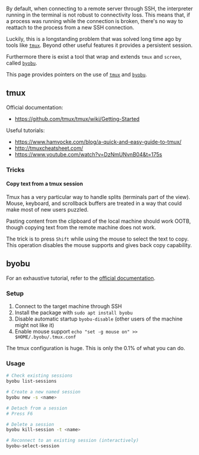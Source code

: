 By default, when connecting to a remote server through SSH, the interpreter running in the terminal is not robust to connectivity loss. This means that, if a process was running while the connection is broken, there's no way to reattach to the process from a new SSH connection.

Luckily, this is a longstanding problem that was solved long time ago by tools like [`tmux`](https://github.com/tmux/tmux/wiki). Beyond other useful features it provides a persistent session.

Furthermore there is exist a tool that wrap and extends `tmux` and `screen`, called [`byobu`](https://www.byobu.org/). 

This page provides pointers on the use of [`tmux`](#tmux) and [`byobu`](#byobu).

## tmux

Official documentation:
- https://github.com/tmux/tmux/wiki/Getting-Started

Useful tutorials:
- https://www.hamvocke.com/blog/a-quick-and-easy-guide-to-tmux/
- http://tmuxcheatsheet.com/
- https://www.youtube.com/watch?v=DzNmUNvnB04&t=175s

### Tricks

#### Copy text from a tmux session

Tmux has a very particular way to handle splits (terminals part of the view). Mouse, keyboard, and scrollback buffers are treated in a way that could make most of new users puzzled.

Pasting content from the clipboard of the local machine should work OOTB, though copying text from the remote machine does not work.

The trick is to press `Shift` while using the mouse to select the text to copy. This operation disables the mouse supports and gives back copy capability.

## byobu

For an exhaustive tutorial, refer to the [official documentation](https://www.byobu.org/documentation).

### Setup

1. Connect to the target machine through SSH
1. Install the package with `sudo apt install byobu`
1. Disable automatic startup `byobu-disable` (other users of the machine might not like it)
1. Enable mouse support `echo "set -g mouse on" >> $HOME/.byobu/.tmux.conf`

The tmux configuration is huge. This is only the 0.1% of what you can do.

### Usage

```bash
# Check existing sessions
byobu list-sessions

# Create a new named session
byobu new -s <name>

# Detach from a session
# Press F6

# Delete a session
byobu kill-session -t <name>

# Reconnect to an existing session (interactively)
byobu-select-session
```

